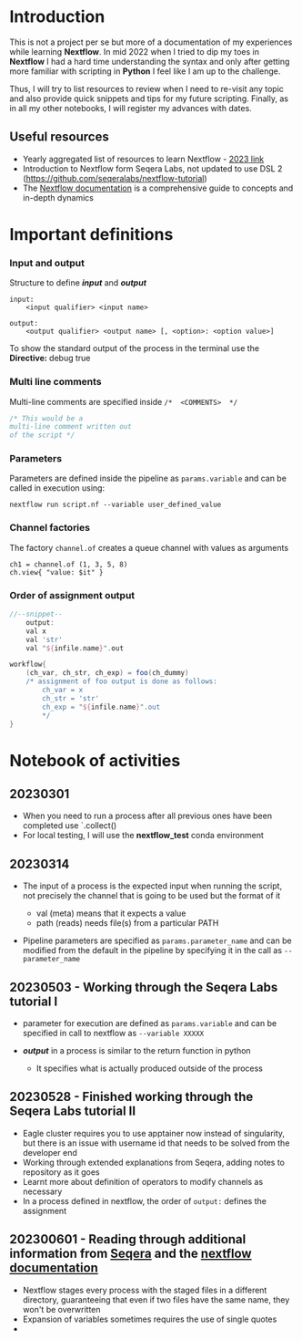 # Introduction

This is not a project per se but more of a documentation of my experiences while learning **Nextflow**. In mid 2022 when I tried to dip my toes in **Nextflow** I had a hard time understanding the syntax and only after getting more familiar with scripting in **Python** I feel like I am up to the challenge. 

Thus, I will try to list resources to review when I need to re-visit any topic and also provide quick snippets and tips for my future scripting. Finally, as in all my other notebooks, I will register my advances with dates. 

## Useful resources

- Yearly aggregated list of resources to learn Nextflow - [2023 link](https://www.nextflow.io/blog/2023/learn-nextflow-in-2023.html)
- Introduction to Nextflow form Seqera Labs, not updated to use DSL 2 (https://github.com/seqeralabs/nextflow-tutorial)
- The [Nextflow documentation](https://www.nextflow.io/docs/latest/index.html) is a comprehensive guide to concepts and in-depth dynamics

# Important definitions

### Input and output 

Structure to define **_input_** and **_output_**
```
input:
    <input qualifier> <input name>

output:
    <output qualifier> <output name> [, <option>: <option value>]
```

To show the standard output of the process in the terminal use the **Directive:**
    debug true

### Multi line comments

Multi-line comments are specified inside `/*  <COMMENTS>  */`

```groovy
/* This would be a
multi-line comment written out
of the script */
```

### Parameters

Parameters are defined inside the pipeline as `params.variable` and can be called in execution using:

    nextflow run script.nf --variable user_defined_value

### Channel factories

The factory `channel.of` creates a queue channel with values as arguments

    ch1 = channel.of (1, 3, 5, 8)
    ch.view{ "value: $it" }

### Order of assignment output

```groovy
//--snippet--
    output:
    val x 
    val 'str'
    val "${infile.name}".out

workflow{
    (ch_var, ch_str, ch_exp) = foo(ch_dummy)
    /* assignment of foo output is done as follows:
        ch_var = x
        ch_str = 'str'
        ch_exp = "${infile.name}".out
        */
}
```


# Notebook of activities

## 20230301

- When you need to run a process after all previous ones have been completed use `.collect()
- For local testing, I will use the **nextflow_test** conda environment

## 20230314

- The input of a process is the expected input when running the script, not precisely the channel that is going to be used but the format of it
    + val (meta) means that it expects a value
    + path (reads) needs file(s) from a particular PATH

- Pipeline parameters are specified as `params.parameter_name` and can be modified from the default in the pipeline by specifying it in the call as `--parameter_name`

## 20230503 - Working through the Seqera Labs tutorial I

- parameter for execution are defined as `params.variable` and can be specified in call to nextflow as `--variable XXXXX` 

- **_output_** in a process is similar to the return function in python
    - It specifies what is actually produced outside of the process 

## 20230528 - Finished working through the Seqera Labs tutorial II

- Eagle cluster requires you to use apptainer now instead of singularity, but there is an issue with username id that needs to be solved from the developer end
- Working through extended explanations from Seqera, adding notes to repository as it goes
- Learnt more about definition of operators to modify channels as necessary
- In a process defined in nextflow, the order of `output:` defines the assignment

## 202300601 - Reading through additional information from [Seqera](https://training.seqera.io/) and the [nextflow documentation](https://www.nextflow.io/docs/latest/index.html)

- Nextflow stages every process with the staged files in a different directory, guaranteeing that even if two files have the same name, they won't be overwritten
- Expansion of variables sometimes requires the use of single quotes 
- 

